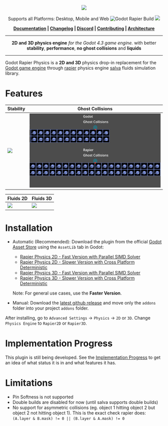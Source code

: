 <p align="center">
<img src="https://github.com/appsinacup/godot-rapier-physics/blob/main/logo.jpg?raw=true"/>
</p>
<p align="center">
    Supports all Platforms: Desktop, Mobile and Web
        <img src="https://github.com/appsinacup/godot-rapier-physics/actions/workflows/runner.yml/badge.svg?branch=main"
            alt="Godot Rapier Build"></a>
        <img src="https://img.shields.io/badge/Godot-4.3-%23478cbf?logo=godot-engine&logoColor=white" />
</p>


<p align = "center">
    <strong>
        <a href="https://godot.rapier.rs">Documentation</a> | <a href="https://github.com/appsinacup/godot-rapier-physics/blob/main/CHANGELOG.md">Changelog</a> | <a href="https://discord.gg/56dMud8HYn">Discord</a> | <a href="https://github.com/appsinacup/godot-rapier-physics/blob/main/CONTRIBUTING.md">Contributing</a> | <a href="https://github.com/appsinacup/godot-rapier-physics/blob/main/ARCHITECTURE.md">Architecture</a>
    </strong>
</p>


-----

<p align = "center">
<b>2D and 3D physics engine</b>
<i>for the Godot 4.3 game engine.</i>
with better <b>stability</b>, <b>performance</b>, <b>no ghost collisions</b> and <b>liquids</b>
</p>

-----

Godot Rapier Physics is a **2D and 3D** physics drop-in replacement for the [Godot game engine](https://github.com/godotengine/godot) through [rapier](https://github.com/dimforge/rapier) physics engine [salva](https://github.com/dimforge/salva) fluids simulation library.


# Features

Stability|Ghost Collisions
-|-
![](docs/rapier-vid.gif)|![](docs/ghost_collisions.gif)

Fluids 2D| Fluids 3D
-|-
![](docs/fluid_shader.gif)|![](docs/water_3d.gif)

# Installation

- Automatic (Recommended): Download the plugin from the official [Godot Asset Store](https://godotengine.org/asset-library/asset/2267) using the `AssetLib` tab in Godot:
    - [Rapier Physics 2D - Fast Version with Parallel SIMD Solver](https://godotengine.org/asset-library/asset/2267)
    - [Rapier Physics 2D - Slower Version with Cross Platform Deterministic](https://godotengine.org/asset-library/asset/2815)
    - [Rapier Physics 3D - Fast Version with Parallel SIMD Solver](https://godotengine.org/asset-library/asset/3084)
    - [Rapier Physics 3D - Slower Version with Cross Platform Deterministic](https://godotengine.org/asset-library/asset/3085)

    Note: For general use cases, use the **Faster Version**.

- Manual: Download the [latest github release](https://github.com/appsinacup/godot-rapier-physics/releases/latest) and move only the `addons` folder into your project `addons` folder.

After installing, go to `Advanced Settings` -> `Physics` -> `2D` or `3D`. Change `Physics Engine` to `Rapier2D` or `Rapier3D`.

# Implementation Progress

This plugin is still being developed. See the [Implementation Progress](https://godot.rapier.rs/docs/progress/) to get an idea of what status it is in and what features it has.

# Limitations

- Pin Softness is not supported
- Double builds are disabled for now (until salva supports double builds)
- No support for asymmetric collisions (eg. object 1 hitting object 2 but object 2 not hitting object 1). This is the exact check rapier does: `(A.layer & B.mask) != 0 || (B.layer & A.mask) != 0`

